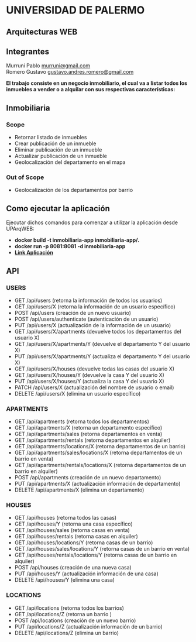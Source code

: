 <html>
<h1>UNIVERSIDAD DE PALERMO</h1>
<h2>Arquitecturas WEB</h2>

<h2>Integrantes</h2>
<p>
  Murruni Pablo <a href='mailto:murruni@gmail.com?Subject=UP ArqWEB TP' target='_blank'>murruni@gmail.com</a><br />
  Romero Gustavo <a href='mailto:gustavo.andres.romero@gmail.com?Subject=UP%20ArqWEB%20TP' target='_blank'>gustavo.andres.romero@gmail.com</a> </p>

<p>
    <b>
        El trabajo consiste en un negocio inmobiliario, el cual va a listar todos los inmuebles a vender o a alquilar con sus respectivas características:
        </b>
</p>

<p>
  <h2>Inmobiliaria</h2>
  <h3>Scope</h3>
    <ul>
        <li>Retornar listado de inmuebles</li>
        <li>Crear publicación de un inmueble</li>
        <li>Eliminar publicación de un inmueble</li>
        <li>Actualizar publicación de un inmueble</li>
        <li>Geolocalización del departamento en el mapa</li>
    </ul>
  <h3>Out of Scope</h3>
     <ul>
       <li>Geolocalización de los departamentos por barrio</li>
    </ul>
</p>


<p>
<h2>Como ejecutar la aplicación</h2>
Ejecutar dichos comandos para comenzar a utilizar la aplicación desde UPArqWEB:
<b>
    <ul>
        <li>docker build -t inmobiliaria-app inmobiliaria-app/.</li>
        <li>docker run -p 8081:8081 -d inmobiliaria-app</li>
        <li><a target='_blank' href="http://localhost:8081/">Link Aplicación</a></li>
    </ul>
    </b>
</p>


<h2>API</h2>
<h3>USERS</h3>
<ul>
    <li>GET /api/users (retorna la información de todos los usuarios)</li>
    <li>GET /api/users/X (retorna la información de un usuario específico)</li>
    <li>POST /api/users (creación de un nuevo usuario)</li>
    <li>POST /api/users/authenticate (autenticación de un usuario)</li>
    <li>PUT /api/users/X (actualización de la información de un usuario)</li>
    <li>GET /api/users/X/apartments (devuelve todos los departamentos del usuario X)</li>
    <li>GET /api/users/X/apartments/Y (devuelve el departamento Y del usuario X)
    <li>PUT /api/users/X/apartments/Y (actualiza el departamento Y del usuario X)</li>
    <li>GET /api/users/X/houses (devuelve todas las casas del usuario X)</li>
    <li>GET /api/users/X/houses/Y (devuelve la casa Y del usuario X)</li>
    <li>PUT /api/users/X/houses/Y (actualiza la casa Y del usuario X)</li>
    <li>PATCH /api/users/X (actualización del nombre de usuario o email)</li>
    <li>DELETE /api/users/X (elimina un usuario específico)</li>
</ul>

<h3>APARTMENTS</h3>
<ul>
    <li>GET /api/apartments (retorna todos los departamentos)</li>
    <li>GET /api/apartments/X (retorna un departamento específico)</li>
    <li>GET /api/apartments/sales (retorna departamentos en venta)</li>
    <li>GET /api/apartments/rentals (retorna departamentos en alquiler)</li>
    <li>GET /api/apartments/locations/X (retorna departamentos de un barrio)</li>
    <li>GET /api/apartments/sales/locations/X (retorna departamentos de un barrio en venta)</li>
    <li>GET /api/apartments/rentals/locations/X (retorna departamentos de un barrio en alquiler)</li>
    <li>POST /api/apartments (creación de un nuevo departamento)</li>
    <li>PUT /api/apartments/X (actualización información de departamento)</li>
    <li>DELETE /api/apartments/X (elimina un departamento)</li>
</ul>

<h3>HOUSES</h3>
<ul>
    <li>GET /api/houses (retorna todos las casas)</li>
    <li>GET /api/houses/Y (retorna una casa específico)</li>
    <li>GET /api/houses/sales (retorna casas en venta)</li>
    <li>GET /api/houses/rentals (retorna casas en alquiler)</li>
    <li>GET /api/houses/locations/Y (retorna casas de un barrio)</li>
    <li>GET /api/houses/sales/locations/Y (retorna casas de un barrio en venta)</li>
    <li>GET /api/houses/rentals/locations/Y (retorna casas de un barrio en alquiler)</li>
    <li>POST /api/houses (creación de una nueva casa)</li>
    <li>PUT /api/houses/Y (actualización información de una casa)</li>
    <li>DELETE /api/houses/Y (elimina una casa)</li>
</ul>

<h3>LOCATIONS</h3>
<ul>
    <li>GET /api/locations (retorna todos los barrios)</li>
    <li>GET /api/locations/Z (retorna un barrio )</li>
    <li>POST /api/locations (creación de un nuevo barrio)</li>
    <li>PUT /api/locations/Z (actualización información de un barrio)</li>
    <li>DELETE /api/locations/Z (elimina un barrio)</li>
</ul>

</p>
</html>
